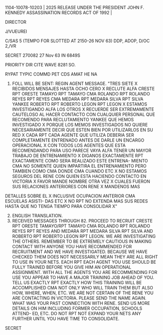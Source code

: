 1104-10078-10203 | 2025 RELEASE UNDER THE PRESIDENT JOHN F. KENNEDY ASSASSINATION RECORDS ACT OF 1992 |

DIRECTOR

J/VUEUREI

C/SAS 5 (TEMPO FOR SLOTTED AT 2150-26 NOV 63)
DDP, ADOP, D/OC 2,/VR

SECRET 270082 27 Nov 63 IN 6849S

PRIORITY DIR CITE WAVE 8281 SO.

RYPAT TYPIC COMMD PET CDS AMAT HE NA

1.  FOLL WILL BE SENT: REGIN AGENT MESSAGE. "TRES SIETE X RECIBIDOS
MENSAJES HASTA OCHO CERO X RECLUTE ALFA CRESTE RPT ORESTE TAMAYO RPT
TAMAYO CMA ROLANDO RPT ROLANDO REYES RPT REYES CMA MEDARA RPT MEDARA
SILVA RPT SILVA YANKEE ROBERTO RPT ROBERTO LEGON RPT LEGON X ESTAMOS
INVESTIGANDO ALFA LOS OTROS X RECUERDE SER EXTREMAMENTE CAUTELOSO AL
HACER CONTACTO CON CUALQUIER PERSONAL QUE RECOMENDO PARA RECLUTAMIENTO
YANKEE QUE HEMOS INVESTIGADO X PORQUE LOS MEMOS INVESTIGADOS NO QUIERE
NECESARIAMENTE DECIR QUE ESTEN BIEN POR UTILIZARLOS EN SU RED X CADA RPT
CADA AGENTE QUE UTILIZA DEBERIA SER COMPLETAMENTE ENTRENADO ANTES DE
DARLE UN ENCARGO OPERACIONAL X CON TODOS LOS AGENTES QUE ESTA RECOMENDANDO
PARA USO PARECE VAYA ALFA TENER UN MAYOR TRABAJO DE ENTRENAMIENTO X
DIGANOS EXACTAMENTE RPT EXACTAMENTE COMO SERA REALIZADO ESTE ENTRENA-
MIENTO CMA NO SOMENTE QUIEN IMPARTIRA EL ENTRENAMIENTO PERO TAMBIEN
COMO CMA DONDE CMA CUANDO ETC X NO ESTAMOS SEGUROS DEL RENE CON QUIEN
ESTA HACIENDO CONTACTO EN VICTORIA X FAVOR MANDE NOMBRE OTRA VEZ
X CUALES FUERON SUS RELACIONES ANTERIORES CON RENE X MANDENOS MAS

DETALLES SOBRE EL X INCLUSIVE OCUPACION ANTERIOR CMA ESCUELAS ASISTI-
DAS ETC X NO RPT NO EXTENDA MAS SUS REDES HASTA QUE NO TENGA TIEMPO
PARA CONSOLIDAR X"

2.  ENGLISH TRANSLATION.
3.  RECEIVED MESSAGES THROUGH 82.
PROCEED TO RECRUIT CRESTE RPT ORESTE TAMAYO/RPT TAMAYO CMA ROLANDO
RPT ROLANDO REYES RPT REYES AND MEDARA RPT MEDARA SILVA RPT SILVA AND
ROBERTO RPT ROBERTO LEGON RPT LEGON. WE ARE INVESTIGATING THE OTHERS.
REMEMBER TO BE EXTREMELY CAUTIOUS IN MAKING CONTACT WITH ANYONE YOU
HAVE RECOMMENDED FOR RECRUITMENT AND WE HAVE INVESTIGATED. BECAUSE
WE HAVE CHECKED THEM DOES NOT NECESSARILY MEAN THEY ARE ALL RIGHT TO
USE IN YOUR NETS. EACH RPT EACH AGENT YOU USE SHOULD BE FULLY TRAINED
BEFORE YOU GIVE HIM AN OPERATIONAL ASSIGNMENT. WITH ALL THE AGENTS
YOU ARE RECOMMENDING FOR USE YOU APPEAR TO HAVE A MAJOR TRAINING JOB
AHEAD OF YOU. TELL US EXACTLY RPT EXACTLY HOW THIS TRAINING WILL BE
ACCOMPLISHED CMA NOT ONLY WHO WILL TRAIN THEM BUT ALSO HOW, WHERE, WHEN,
ETC. WE ARE NOT CERTAIN OF THE RENE YOU ARE CONTACTING IN VICTORIA.
PLEASE SEND THE NAME AGAIN. WHAT WAS YOUR PAST CONNECTION WITH RENE.
SEND US MORE DETAILS ON HIM INCLUDING FORMER OCCUPATION, SCHOOLS ATTEND-
ED, ETC. DO NOT RPT NOT EXPAND YOUR NETS ANY
FURTHER UNTIL YOU HAVE TIME TO CONSOLIDATE.

SECRET
